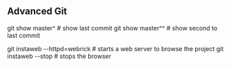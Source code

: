 ## Advanced Git

git show master^  # show last commit
git show master^^ # show second to last commit

git instaweb --httpd=webrick # starts a web server to browse the project
git instaweb --stop # stops the browser



